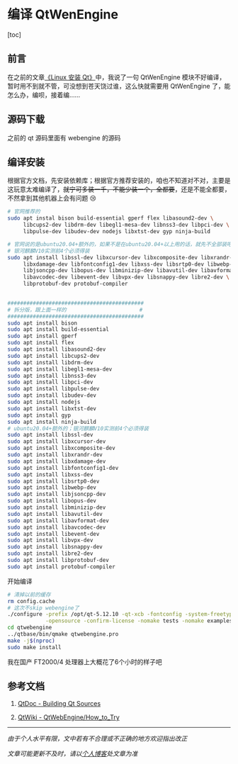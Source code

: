 # 编译 QtWenEngine

[toc]

## 前言

在之前的文章[《Linux 安装 Qt》](001_InstallQt.md)中，我说了一句 QtWenEngine 模块不好编译，暂时用不到就不管，可没想到苍天饶过谁，这么快就需要用 QtWenEngine 了，能怎么办，编呗，接着编……



## 源码下载

之前的 qt 源码里面有 webengine 的源码



## 编译安装

根据官方文档，先安装依赖库；根据官方推荐安装的，咱也不知道对不对，主要是这玩意太难编译了，~~就宁可多装一千，不能少装一个，全都要~~，还是不能全都要，不然拿到其他机器上会有问题 :cry:

```bash
# 官网推荐的
sudo apt instal bison build-essential gperf flex libasound2-dev \
     libcups2-dev libdrm-dev libegl1-mesa-dev libnss3-dev libpci-dev \
     libpulse-dev libudev-dev nodejs libxtst-dev gyp ninja-build

# 官网说的是ubuntu20.04+额外的，如果不是在ubuntu20.04+以上用的话，就先不全部装吧；
# 银河麒麟V10实测前4个必须得装
sudo apt install libssl-dev libxcursor-dev libxcomposite-dev libxrandr-dev \
     libxdamage-dev libfontconfig1-dev libxss-dev libsrtp0-dev libwebp-dev \
     libjsoncpp-dev libopus-dev libminizip-dev libavutil-dev libavformat-dev \
     libavcodec-dev libevent-dev libvpx-dev libsnappy-dev libre2-dev \
     libprotobuf-dev protobuf-compiler

     
###########################################
# 拆分版，跟上面一样的                       #
###########################################
sudo apt install bison
sudo apt install build-essential
sudo apt install gperf
sudo apt install flex
sudo apt install libasound2-dev
sudo apt install libcups2-dev
sudo apt install libdrm-dev
sudo apt install libegl1-mesa-dev
sudo apt install libnss3-dev
sudo apt install libpci-dev
sudo apt install libpulse-dev
sudo apt install libudev-dev
sudo apt install nodejs
sudo apt install libxtst-dev
sudo apt install gyp
sudo apt install ninja-build
# ubuntu20.04+额外的；银河麒麟V10实测前4个必须得装
sudo apt install libssl-dev
sudo apt install libxcursor-dev
sudo apt install libxcomposite-dev
sudo apt install libxrandr-dev
sudo apt install libxdamage-dev
sudo apt install libfontconfig1-dev
sudo apt install libxss-dev
sudo apt install libsrtp0-dev
sudo apt install libwebp-dev
sudo apt install libjsoncpp-dev
sudo apt install libopus-dev
sudo apt install libminizip-dev
sudo apt install libavutil-dev
sudo apt install libavformat-dev
sudo apt install libavcodec-dev
sudo apt install libevent-dev
sudo apt install libvpx-dev
sudo apt install libsnappy-dev
sudo apt install libre2-dev
sudo apt install libprotobuf-dev
sudo apt install protobuf-compiler
```

开始编译

```bash
# 清掉以前的缓存
rm config.cache
# 这次不skip webengine了
./configure -prefix /opt/qt-5.12.10 -qt-xcb -fontconfig -system-freetype \
            -opensource -confirm-license -nomake tests -nomake examples
cd qtwebengine
../qtbase/bin/qmake qtwebengine.pro
make -j$(nproc)
sudo make install
```

我在国产 FT2000/4 处理器上大概花了6个小时的样子吧



## 参考文档

1. [QtDoc - Building Qt Sources](https://doc.qt.io/qt-5/build-sources.html)

2. [QtWiki - QtWebEngine/How_to_Try](https://wiki.qt.io/QtWebEngine/How_to_Try)




***

*由于个人水平有限，文中若有不合理或不正确的地方欢迎指出改正*

*文章可能更新不及时，请以[个人博客](https://zcteo.top/)处文章为准*

